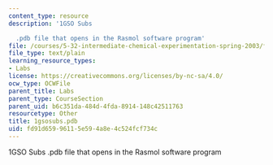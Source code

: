 ```yaml
---
content_type: resource
description: '1GSO Subs

  .pdb file that opens in the Rasmol software program'
file: /courses/5-32-intermediate-chemical-experimentation-spring-2003/fd91d65996115e594a8e4c524fcf734c_1gsosubs.pdb
file_type: text/plain
learning_resource_types:
- Labs
license: https://creativecommons.org/licenses/by-nc-sa/4.0/
ocw_type: OCWFile
parent_title: Labs
parent_type: CourseSection
parent_uid: b6c351da-484d-4fda-8914-148c42511763
resourcetype: Other
title: 1gsosubs.pdb
uid: fd91d659-9611-5e59-4a8e-4c524fcf734c
---
```

1GSO Subs
.pdb file that opens in the Rasmol software program